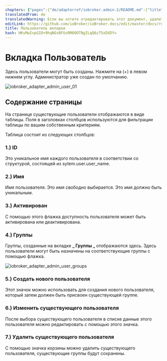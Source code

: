 ```yaml
---
chapters: {"pages":{"de/adapterref/iobroker.admin-2/README.md":{"title":{"de":"no title"},"content":"de/adapterref/iobroker.admin-2/README.md"},"de/adapterref/iobroker.admin-2/admin/tab-adapters.md":{"title":{"de":"Der Reiter Adapter"},"content":"de/adapterref/iobroker.admin-2/admin/tab-adapters.md"},"de/adapterref/iobroker.admin-2/admin/tab-instances.md":{"title":{"de":"Der Reiter Instanzen"},"content":"de/adapterref/iobroker.admin-2/admin/tab-instances.md"},"de/adapterref/iobroker.admin-2/admin/tab-objects.md":{"title":{"de":"Der Reiter Objekte"},"content":"de/adapterref/iobroker.admin-2/admin/tab-objects.md"},"de/adapterref/iobroker.admin-2/admin/tab-states.md":{"title":{"de":"Der Reiter Zustände"},"content":"de/adapterref/iobroker.admin-2/admin/tab-states.md"},"de/adapterref/iobroker.admin-2/admin/tab-groups.md":{"title":{"de":"Der Reiter Gruppen"},"content":"de/adapterref/iobroker.admin-2/admin/tab-groups.md"},"de/adapterref/iobroker.admin-2/admin/tab-users.md":{"title":{"de":"Der Reiter Benutzer"},"content":"de/adapterref/iobroker.admin-2/admin/tab-users.md"},"de/adapterref/iobroker.admin-2/admin/tab-events.md":{"title":{"de":"Der Reiter Ereignisse"},"content":"de/adapterref/iobroker.admin-2/admin/tab-events.md"},"de/adapterref/iobroker.admin-2/admin/tab-hosts.md":{"title":{"de":"Der Reiter Hosts"},"content":"de/adapterref/iobroker.admin-2/admin/tab-hosts.md"},"de/adapterref/iobroker.admin-2/admin/tab-enums.md":{"title":{"de":"Der Reiter Aufzählungen"},"content":"de/adapterref/iobroker.admin-2/admin/tab-enums.md"},"de/adapterref/iobroker.admin-2/admin/tab-log.md":{"title":{"de":"Der Reiter Log"},"content":"de/adapterref/iobroker.admin-2/admin/tab-log.md"},"de/adapterref/iobroker.admin-2/admin/tab-system.md":{"title":{"de":"Die Systemeinstellungen"},"content":"de/adapterref/iobroker.admin-2/admin/tab-system.md"}}}
translatedFrom: de
translatedWarning: Если вы хотите отредактировать этот документ, удалите поле «translationFrom», в противном случае этот документ будет снова автоматически переведен
editLink: https://github.com/ioBroker/ioBroker.docs/edit/master/docs/ru/adapterref/iobroker.admin-2/admin/tab-users.md
title: Пользователь вкладки
hash: HKsMwIvpGIO+9hqNOzBFUsRM8OOTNgILqQ6z75xDXDY=
---
```

# Вкладка Пользователь
Здесь пользователи могут быть созданы. Нажмите на (+) в левом нижнем углу. Администратор уже создан по умолчанию.

![iobroker_adapter_admin_user_01](../../../../de/adapterref/iobroker.admin-2/admin/img/tab-user_01-1.jpg)

## Содержание страницы
На странице существующие пользователи отображаются в виде таблицы. Поля в заголовках столбцов используются для фильтрации таблицы по вашим собственным критериям.

Таблица состоит из следующих столбцов:

### **1.) ID**
Это уникальное имя каждого пользователя в соответствии со структурой, состоящей из sytem.user.user_name.

### **2.) Имя**
Имя пользователя. Это имя свободно выбирается. Это имя должно быть уникальным.

### **3.) Активирован**
С помощью этого флажка доступность пользователя может быть активирована или деактивирована.

### **4.) Группы**
Группы, созданные на вкладке **_ Группы _** отображаются здесь. Здесь пользователи могут быть назначены на соответствующие группы с помощью флажка.

![iobroker_adapter_admin_user_groups](../../../../de/adapterref/iobroker.admin-2/admin/img/tab-user_Groups.jpg)

### **5.) Создать нового пользователя**
Этот значок можно использовать для создания нового пользователя, который затем должен быть присвоен существующей группе.

### **6.) Изменить существующего пользователя**
После выбора существующего пользователя в списке данные этого пользователя можно редактировать с помощью этого значка.

### **7.) Удалить существующего пользователя**
С помощью значка корзины можно удалить существующего пользователя, существующие группы будут сохранены.